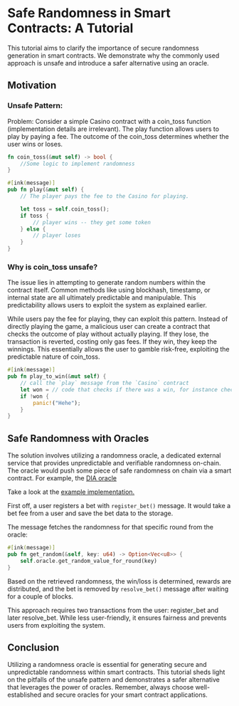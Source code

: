 # Safe Randomness in Smart Contracts: A Tutorial

This tutorial aims to clarify the importance of secure randomness generation in smart contracts. We demonstrate why the commonly used approach is unsafe and introduce a safer alternative using an oracle.

## Motivation

### Unsafe Pattern:

Problem: Consider a simple Casino contract with a coin_toss function (implementation details are irrelevant). The play function allows users to play by paying a fee. The outcome of the coin_toss determines whether the user wins or loses.
```Rust
fn coin_toss(&mut self) -> bool {
	//Some logic to implement randomness
}

#[ink(message)]
pub fn play(&mut self) {
	// The player pays the fee to the Casino for playing.

    let toss = self.coin_toss();
    if toss {
    	// player wins -- they get some token
    } else {
    	// player loses
    }
}
```

### Why is coin_toss unsafe?

The issue lies in attempting to generate random numbers within the contract itself. Common methods like using blockhash, timestamp, or internal state are all ultimately predictable and manipulable. This predictability allows users to exploit the system as explained earlier.

While users pay the fee for playing, they can exploit this pattern. Instead of directly playing the game, a malicious user can create a contract that checks the outcome of play without actually playing. If they lose, the transaction is reverted, costing only gas fees. If they win, they keep the winnings. This essentially allows the user to gamble risk-free, exploiting the predictable nature of coin_toss.

```Rust
#[ink(message)]
pub fn play_to_win(&mut self) {
	// call the `play` message from the `Casino` contract
	let won = // code that checks if there was a win, for instance checking if balance of a particular token increased
	if !won {
		panic!("Hehe");
	}
}
```

## Safe Randomness with Oracles

The solution involves utilizing a randomness oracle, a dedicated external service that provides unpredictable and verifiable randomness on-chain. The oracle would push some piece of safe randomness on chain via a smart contract. 
For example, the [DIA oracle](https://github.com/diadata-org/dia-oracle-anchor/blob/main/example-randomness-oracle/example.rs)

Take a look at the [example implementation.](./lib.rs)

First off, a user registers a bet with `register_bet()` message. It would take a bet fee from a user and save the bet data to the storage.

The message fetches the randomness for that specific round from the oracle:
```Rust
#[ink(message)]
pub fn get_random(&self, key: u64) -> Option<Vec<u8>> {
    self.oracle.get_random_value_for_round(key)
}
```
Based on the retrieved randomness, the win/loss is determined, rewards are distributed, and the bet is removed by `resolve_bet()` message after waiting for a couple of blocks.

This approach requires two transactions from the user: register_bet and later resolve_bet. While less user-friendly, it ensures fairness and prevents users from exploiting the system.

## Conclusion

Utilizing a randomness oracle is essential for generating secure and unpredictable randomness within smart contracts. This tutorial sheds light on the pitfalls of the unsafe pattern and demonstrates a safer alternative that leverages the power of oracles. Remember, always choose well-established and secure oracles for your smart contract applications.